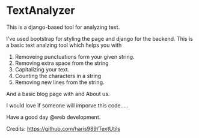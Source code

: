 # TextAnalyzer
This  is a django-based tool for analyzing text.

I've used bootstrap for styling the page and django for the backend. 
This  is  a basic text analzing tool which helps you with
1. Removeing punctuations form your given string.
2. Removing extra space from the string
3. Capitalizing your text.
4. Counting the characters in a string
5. Removing new lines from the string.

And a basic blog page with and About us.

I would love if someone  will imporve this code.....

Have a good day  @web development.


  Credits: https://github.com/haris989/TextUtils
